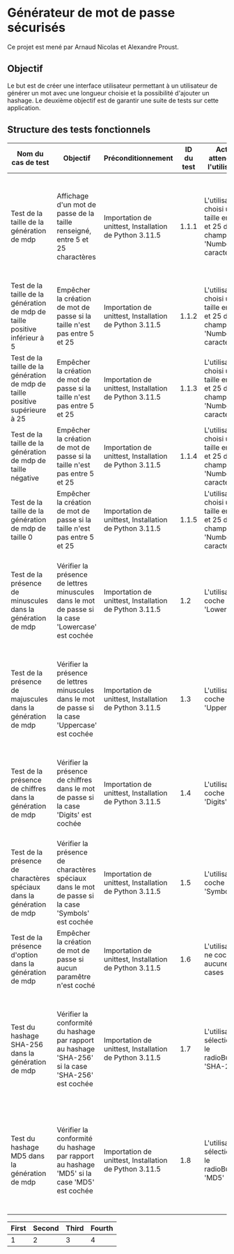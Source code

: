 # Générateur de mot de passe sécurisés
Ce projet est mené par Arnaud Nicolas et Alexandre Proust.

## Objectif
Le but est de créer une interface utilisateur permettant à un utilisateur de générer un mot avec une longueur choisie et la possibilité d'ajouter un hashage.
Le deuxième objectif est de garantir une suite de tests sur cette application.

## Structure des tests fonctionnels
| Nom du cas de test | Objectif | Préconditionnement | ID du test | Action attendu de l'utilisateur | Action du système attendue | Données de test | Critère de réussite | Statut du test |
|-------|--------|-------|--------|-------|--------|-------|--------|--------|
| Test de la taille de la génération de mdp | Affichage d'un mot de passe de la taille renseigné, entre 5 et 25 charactères | Importation de unittest, Installation de Python 3.11.5 | 1.1.1 | L'utilisateur choisi une taille entre 5 et 25 dans le champ: 'Number of caracters' | Le textField en bas de page montre un mot de passe avec le nombre exacte de charactère renseigné | N/A | Un mot de passe est généré et affiché de la taille exacte renseigné par l'utilisateur |       |
| Test de la taille de la génération de mdp de taille positive inférieur à 5 | Empêcher la création de mot de passe si la taille n'est pas entre 5 et 25 | Importation de unittest, Installation de Python 3.11.5 | 1.1.2 | L'utilisateur choisi une taille entre 5 et 25 dans le champ: 'Number of caracters' | Le mot de passe n'est pas généré | N/A | Un message d'erreur est affiché |       |
| Test de la taille de la génération de mdp de taille positive supérieure à 25 | Empêcher la création de mot de passe si la taille n'est pas entre 5 et 25 | Importation de unittest, Installation de Python 3.11.5 | 1.1.3 | L'utilisateur choisi une taille entre 5 et 25 dans le champ: 'Number of caracters' | Le mot de passe n'est pas généré | N/A | Un message d'erreur est affiché |       |
| Test de la taille de la génération de mdp de taille négative | Empêcher la création de mot de passe si la taille n'est pas entre 5 et 25 | Importation de unittest, Installation de Python 3.11.5 | 1.1.4 | L'utilisateur choisi une taille entre 5 et 25 dans le champ: 'Number of caracters' | Le mot de passe n'est pas généré | N/A | Un message d'erreur est affiché |       |
| Test de la taille de la génération de mdp de taille 0 | Empêcher la création de mot de passe si la taille n'est pas entre 5 et 25 | Importation de unittest, Installation de Python 3.11.5 | 1.1.5 | L'utilisateur choisi une taille entre 5 et 25 dans le champ: 'Number of caractertexts' | Le mot de passe n'est pas généré | N/A | Un message d'erreur est affiché |       |
| Test de la présence de minuscules dans la génération de mdp | Vérifier la présence de lettres minuscules dans le mot de passe si la case 'Lowercase' est cochée | Importation de unittest, Installation de Python 3.11.5 | 1.2 | L'utilisateur coche la case 'Lowercase' | Le textField en bas de page montre un mot de passe avec au moins une lettre minuscule | N/A | Un mot de passe contenant des lettres minuscules est généré |       |
| Test de la présence de majuscules dans la génération de mdp | Vérifier la présence de lettres minuscules dans le mot de passe si la case 'Uppercase' est cochée | Importation de unittest, Installation de Python 3.11.5 | 1.3 | L'utilisateur coche la case 'Uppercase' | Le textField en bas de page montre un mot de passe avec au moins une lettre majuscule | N/A | Un mot de passe contenant des lettres majuscules est généré |       |
| Test de la présence de chiffres dans la génération de mdp | Vérifier la présence de chiffres dans le mot de passe si la case 'Digits' est cochée | Importation de unittest, Installation de Python 3.11.5 | 1.4 | L'utilisateur coche la case 'Digits' | Le textField en bas de page montre un mot de passe avec au moins un chiffre | N/A | Un mot de passe contenant des chiffres est généré |       |
| Test de la présence de charactères spéciaux dans la génération de mdp | Vérifier la présence de charactères spéciaux dans le mot de passe si la case 'Symbols' est cochée | Importation de unittest, Installation de Python 3.11.5 | 1.5 | L'utilisateur coche la case 'Symbols' | Le textField en bas de page montre un mot de passe avec au moins un symbole | N/A | Un mot de passe contenant des charactères spéciaux est généré |       |
| Test de la présence d'option dans la génération de mdp | Empêcher la création de mot de passe si aucun paramêtre n'est coché | Importation de unittest, Installation de Python 3.11.5 | 1.6 | L'utilisateur ne coche aucune cases | Le systeme empeche la création  du mot de passe | N/A | Un message d'erreur est affiché |       |
| Test du hashage SHA-256 dans la génération de mdp | Vérifier la conformité du hashage par rapport au hashage 'SHA-256' si la case 'SHA-256' est cochée | Importation de unittest, Installation de Python 3.11.5 | 1.7 | L'utilisateur sélectionne le radioButton 'SHA-256' | Le textField en bas de page montre un mot de passe hashé respectant le protocole 'SHA-256' | N/A | Un mot de passe hashé conforme au format 'SHA-256' est généré |       |
| Test du hashage MD5 dans la génération de mdp | Vérifier la conformité du hashage par rapport au hashage 'MD5' si la case 'MD5' est cochée | Importation de unittest, Installation de Python 3.11.5 | 1.8 | L'utilisateur sélectionne le radioButton 'MD5' | Le textField en bas de page montre un mot de passe hashé respectant le protocole 'MD5' | N/A | Un mot de passe hashé conforme au format 'MD5' est généré |       |

| First | Second | Third | Fourth |
|-------|--------|-------|--------|
| 1     | 2      | 3     | 4      |